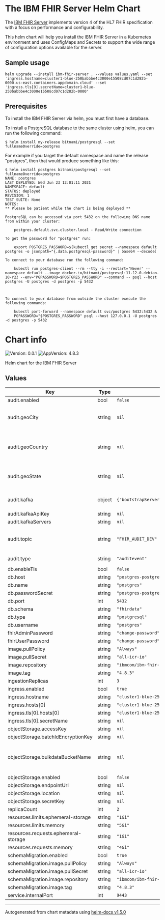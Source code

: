 # The IBM FHIR Server Helm Chart
The [IBM FHIR Server](https://ibm.github.io/FHIR) implements version 4 of the HL7 FHIR specification
with a focus on performance and configurability.

This helm chart will help you install the IBM FHIR Server in a Kubernetes environment and uses
ConfigMaps and Secrets to support the wide range of configuration options available for the server.

## Sample usage
```
helm upgrade --install ibm-fhir-server . --values values.yaml --set 'ingress.hostname=cluster1-blue-250babbbe4c3000e15508cd07c1d282b-0000.us-east.containers.appdomain.cloud' --set 'ingress.tls[0].secretName=cluster1-blue-250babbbe4c3000e15508cd07c1d282b-0000'
```

## Prerequisites
To install the IBM FHIR Server via helm, you must first have a database.

To install a PostgreSQL database to the same cluster using helm, you can run the following command:
```
$ helm install my-release bitnami/postgresql --set fullnameOverride=postgres
```

For example if you target the default namespace and name the release "postgres",
then that would produce something like this:
```
$ helm install postgres bitnami/postgresql --set fullnameOverride=postgres
NAME: postgres
LAST DEPLOYED: Wed Jun 23 12:01:11 2021
NAMESPACE: default
STATUS: deployed
REVISION: 1
TEST SUITE: None
NOTES:
** Please be patient while the chart is being deployed **

PostgreSQL can be accessed via port 5432 on the following DNS name from within your cluster:

    postgres.default.svc.cluster.local - Read/Write connection

To get the password for "postgres" run:

    export POSTGRES_PASSWORD=$(kubectl get secret --namespace default postgres -o jsonpath="{.data.postgresql-password}" | base64 --decode)

To connect to your database run the following command:

    kubectl run postgres-client --rm --tty -i --restart='Never' --namespace default --image docker.io/bitnami/postgresql:11.12.0-debian-10-r23 --env="PGPASSWORD=$POSTGRES_PASSWORD" --command -- psql --host postgres -U postgres -d postgres -p 5432



To connect to your database from outside the cluster execute the following commands:

    kubectl port-forward --namespace default svc/postgres 5432:5432 &
    PGPASSWORD="$POSTGRES_PASSWORD" psql --host 127.0.0.1 -U postgres -d postgres -p 5432
```

# Chart info
![Version: 0.0.1](https://img.shields.io/badge/Version-0.0.1-informational?style=flat-square) ![AppVersion: 4.8.3](https://img.shields.io/badge/AppVersion-4.8.3-informational?style=flat-square)

Helm chart for the IBM FHIR Server

## Values

| Key | Type | Default | Description |
|-----|------|---------|-------------|
| audit.enabled | bool | `false` |  |
| audit.geoCity | string | `nil` | The city where the server is running |
| audit.geoCountry | string | `nil` | The country where the server is running |
| audit.geoState | string | `nil` | The state where the server is running |
| audit.kafka | object | `{"bootstrapServers":null,"saslJaasConfig":null,"saslMechanism":"PLAIN","securityProtocol":"SASL_SSL","sslEnabledProtocols":"TLSv1.2","sslEndpointIdentificationAlgorithm":"HTTPS","sslProtocol":"TLSv1.2"}` | Kafka connection properties |
| audit.kafkaApiKey | string | `nil` |  |
| audit.kafkaServers | string | `nil` |  |
| audit.topic | string | `"FHIR_AUDIT_DEV"` | The target Kafka topic for audit events |
| audit.type | string | `"auditevent"` | `cadf` or `auditevent` |
| db.enableTls | bool | `false` |  |
| db.host | string | `"postgres-postgresql"` |  |
| db.name | string | `"postgres"` |  |
| db.passwordSecret | string | `"postgres-postgresql"` |  |
| db.port | int | `5432` |  |
| db.schema | string | `"fhirdata"` |  |
| db.type | string | `"postgresql"` |  |
| db.username | string | `"postgres"` |  |
| fhirAdminPassword | string | `"change-password"` |  |
| fhirUserPassword | string | `"change-password"` |  |
| image.pullPolicy | string | `"Always"` |  |
| image.pullSecret | string | `"all-icr-io"` |  |
| image.repository | string | `"ibmcom/ibm-fhir-server"` |  |
| image.tag | string | `"4.8.3"` |  |
| ingestionReplicas | int | `3` |  |
| ingress.enabled | bool | `true` |  |
| ingress.hostname | string | `"cluster1-blue-250babbbe4c3000e15508cd07c1d282b-0000.us-east.containers.appdomain.cloud"` |  |
| ingress.hosts[0] | string | `"cluster1-blue-250babbbe4c3000e15508cd07c1d282b-0000.us-east.containers.appdomain.cloud"` |  |
| ingress.tls[0].hosts[0] | string | `"cluster1-blue-250babbbe4c3000e15508cd07c1d282b-0000.us-east.containers.appdomain.cloud"` |  |
| ingress.tls[0].secretName | string | `nil` |  |
| objectStorage.accessKey | string | `nil` |  |
| objectStorage.batchIdEncryptionKey | string | `nil` |  |
| objectStorage.bulkdataBucketName | string | `nil` | Bucket names must be globally unique |
| objectStorage.enabled | bool | `false` |  |
| objectStorage.endpointUrl | string | `nil` |  |
| objectStorage.location | string | `nil` |  |
| objectStorage.secretKey | string | `nil` |  |
| replicaCount | int | `2` |  |
| resources.limits.ephemeral-storage | string | `"1Gi"` |  |
| resources.limits.memory | string | `"5Gi"` |  |
| resources.requests.ephemeral-storage | string | `"1Gi"` |  |
| resources.requests.memory | string | `"4Gi"` |  |
| schemaMigration.enabled | bool | `true` |  |
| schemaMigration.image.pullPolicy | string | `"Always"` |  |
| schemaMigration.image.pullSecret | string | `"all-icr-io"` |  |
| schemaMigration.image.repository | string | `"ibmcom/ibm-fhir-schematool"` |  |
| schemaMigration.image.tag | string | `"4.8.3"` |  |
| service.internalPort | int | `9443` |  |

----------------------------------------------
Autogenerated from chart metadata using [helm-docs v1.5.0](https://github.com/norwoodj/helm-docs/releases/v1.5.0)
